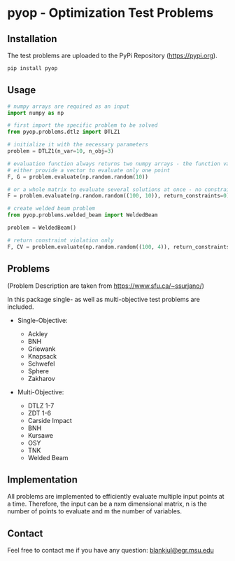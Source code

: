 # pyop - Optimization Test Problems



Installation
------

The test problems are uploaded to the PyPi Repository (https://pypi.org).

```bash
pip install pyop
```


Usage
------

```python
# numpy arrays are required as an input
import numpy as np

# first import the specific problem to be solved
from pyop.problems.dtlz import DTLZ1

# initialize it with the necessary parameters
problem = DTLZ1(n_var=10, n_obj=3)

# evaluation function always returns two numpy arrays - the function values and the constraints -
# either provide a vector to evaluate only one point
F, G = problem.evaluate(np.random.random(10))

# or a whole matrix to evaluate several solutions at once - no constraints are returned
F = problem.evaluate(np.random.random((100, 10)), return_constraints=0)

# create welded beam problem
from pyop.problems.welded_beam import WeldedBeam

problem = WeldedBeam()

# return constraint violation only
F, CV = problem.evaluate(np.random.random((100, 4)), return_constraints=2)

```


Problems
------

(Problem Description are taken from https://www.sfu.ca/~ssurjano/)

In this package single- as well as multi-objective test problems are included.

* Single-Objective:

    * Ackley
    * BNH
    * Griewank
    * Knapsack
    * Schwefel
    * Sphere
    * Zakharov

* Multi-Objective:

    * DTLZ 1-7
    * ZDT 1-6
    * Carside Impact
    * BNH
    * Kursawe
    * OSY
    * TNK
    * Welded Beam




Implementation
------

All problems are implemented to efficiently evaluate multiple input points at a time.
Therefore, the input can be a nxm dimensional matrix, n is the number of points to evaluate and m the number of variables.



Contact
------
Feel free to contact me if you have any question: 
blankjul@egr.msu.edu
